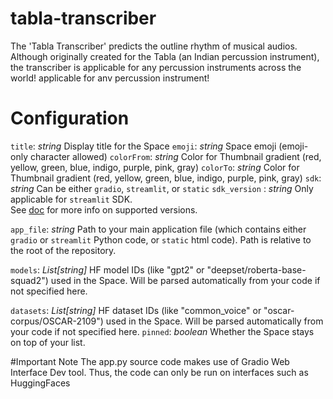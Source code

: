 # tabla-transcriber
The 'Tabla Transcriber' predicts the outline rhythm of musical audios. Although originally created for the Tabla (an Indian percussion instrument), the transcriber is applicable for any percussion instruments across the world!
applicable for anv percussion instrument!


# Configuration
`title`: _string_
Display title for the Space
`emoji`: _string_
Space emoji (emoji-only character allowed)
`colorFrom`: _string_
Color for Thumbnail gradient (red, yellow, green, blue, indigo, purple, pink, gray)
`colorTo`: _string_
Color for Thumbnail gradient (red, yellow, green, blue, indigo, purple, pink, gray)
`sdk`: _string_
Can be either `gradio`, `streamlit`, or `static`
`sdk_version` : _string_
Only applicable for `streamlit` SDK.  
See [doc](https://hf.co/docs/hub/spaces) for more info on supported versions.

`app_file`: _string_
Path to your main application file (which contains either `gradio` or `streamlit` Python code, or `static` html code).
Path is relative to the root of the repository.

`models`: _List[string]_
HF model IDs (like "gpt2" or "deepset/roberta-base-squad2") used in the Space.
Will be parsed automatically from your code if not specified here.

`datasets`: _List[string]_
HF dataset IDs (like "common_voice" or "oscar-corpus/OSCAR-2109") used in the Space.
Will be parsed automatically from your code if not specified here.
`pinned`: _boolean_
Whether the Space stays on top of your list.


#Important Note
The app.py source code makes use of Gradio Web Interface Dev tool. Thus, the code can only be run on interfaces such as HuggingFaces
